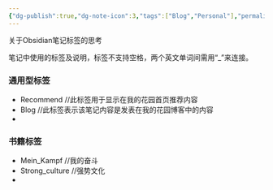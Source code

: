 ```yaml
---
{"dg-publish":true,"dg-note-icon":3,"tags":["Blog","Personal"],"permalink":"/🌒Action_行动/Soft/Obsidian/Obsidian笔记标签/","dgPassFrontmatter":true,"noteIcon":3,"created":"2024-09-17T12:16:46.797+08:00","updated":"2024-09-18T11:21:57.201+08:00"}
---
```


关于Obsidian笔记标签的思考

笔记中使用的标签及说明，标签不支持空格，两个英文单词间需用“_”来连接。
### 通用型标签
- Recommend //此标签用于显示在我的花园首页推荐内容
- Blog //此标签表示该笔记内容是发表在我的花园博客中的内容
- 

### 书籍标签
- Mein_Kampf //我的奋斗
- Strong_culture //强势文化
- 
